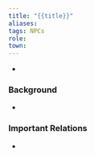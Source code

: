 ```yaml
---
title: "{{title}}"
aliases: 
tags: NPCs
role: 
town: 
---
```


-  

### Background
-  

### Important Relations
-  
